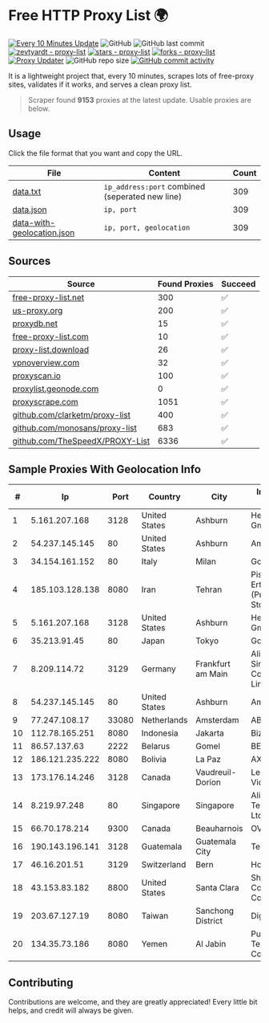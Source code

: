 
# Free HTTP Proxy List 🌍

[![Every 10 Minutes Update](https://github.com/mertguvencli/http-proxy-list/actions/workflows/main.yml/badge.svg?branch=main)](https://github.com/mertguvencli/http-proxy-list/actions/workflows/main.yml)
![GitHub](https://img.shields.io/github/license/mertguvencli/http-proxy-list)
![GitHub last commit](https://img.shields.io/github/last-commit/mertguvencli/http-proxy-list)
[![zevtyardt - proxy-list](https://img.shields.io/static/v1?label=zevtyardt&message=proxy-list&color=blue&logo=github)](https://github.com/zevtyardt/proxy-list "Go to GitHub repo")
[![stars - proxy-list](https://img.shields.io/github/stars/zevtyardt/proxy-list?style=social)](https://github.com/zevtyardt/proxy-list)
[![forks - proxy-list](https://img.shields.io/github/forks/zevtyardt/proxy-list?style=social)](https://github.com/zevtyardt/proxy-list)
[![Proxy Updater](https://github.com/zevtyardt/proxy-list/workflows/Proxy%20Updater/badge.svg)](https://github.com/zevtyardt/proxy-list/actions?query=workflow:"Proxy+Updater")
![GitHub repo size](https://img.shields.io/github/repo-size/zevtyardt/proxy-list)
[![GitHub commit activity](https://img.shields.io/github/commit-activity/m/zevtyardt/proxy-list?logo=commits)](https://github.com/zevtyardt/proxy-list/commits/main)

It is a lightweight project that, every 10 minutes, scrapes lots of free-proxy sites, validates if it works, and serves a clean proxy list.

> Scraper found **9153** proxies at the latest update. Usable proxies are below.

## Usage

Click the file format that you want and copy the URL.

|File|Content|Count|
|----|-------|-----|
|[data.txt](https://raw.githubusercontent.com/mertguvencli/http-proxy-list/main/proxy-list/data.txt)|`ip_address:port` combined (seperated new line)|309|
|[data.json](https://raw.githubusercontent.com/mertguvencli/http-proxy-list/main/proxy-list/data.json)|`ip, port`|309|
|[data-with-geolocation.json](https://raw.githubusercontent.com/mertguvencli/http-proxy-list/main/proxy-list/data-with-geolocation.json)|`ip, port, geolocation`|309|

## Sources

|Source|Found Proxies|Succeed|
|------|-------------|-------|
|[free-proxy-list.net](https://free-proxy-list.net)|300|✅|
|[us-proxy.org](https://www.us-proxy.org)|200|✅|
|[proxydb.net](http://proxydb.net)|15|✅|
|[free-proxy-list.com](https://free-proxy-list.com/?page=&port=&type%5B%5D=http&type%5B%5D=https&up_time=0&search=Search)|10|✅|
|[proxy-list.download](https://www.proxy-list.download/HTTP)|26|✅|
|[vpnoverview.com](https://vpnoverview.com/privacy/anonymous-browsing/free-proxy-servers)|32|✅|
|[proxyscan.io](https://www.proxyscan.io)|100|✅|
|[proxylist.geonode.com](https://proxylist.geonode.com/api/proxy-list?limit=300&page=1&sort_by=lastChecked&sort_type=desc&protocols=http,https)|0|✅|
|[proxyscrape.com](https://api.proxyscrape.com/v2/?request=displayproxies&protocol=http&timeout=10000&country=all&ssl=all&anonymity=all)|1051|✅|
|[github.com/clarketm/proxy-list](https://raw.githubusercontent.com/clarketm/proxy-list/master/proxy-list-raw.txt)|400|✅|
|[github.com/monosans/proxy-list](https://raw.githubusercontent.com/monosans/proxy-list/main/proxies/http.txt)|683|✅|
|[github.com/TheSpeedX/PROXY-List](https://raw.githubusercontent.com/TheSpeedX/PROXY-List/master/http.txt)|6336|✅|


## Sample Proxies With Geolocation Info

|#|Ip|Port|Country|City|Internet Service Provider|
|-|--|----|-------|----|-------------------------|
|1|5.161.207.168|3128|United States|Ashburn|Hetzner Online GmbH|
|2|54.237.145.145|80|United States|Ashburn|Amazon.com, Inc.|
|3|34.154.161.152|80|Italy|Milan|Google LLC|
|4|185.103.128.138|8080|Iran|Tehran|Pishgaman Toseeh Ertebatat Company (Private Joint Stock)|
|5|5.161.207.168|3128|United States|Ashburn|Hetzner Online GmbH|
|6|35.213.91.45|80|Japan|Tokyo|Google LLC|
|7|8.209.114.72|3129|Germany|Frankfurt am Main|Alibaba.com Singapore E-Commerce Private Limited|
|8|54.237.145.145|80|United States|Ashburn|Amazon.com, Inc.|
|9|77.247.108.17|33080|Netherlands|Amsterdam|ABC Consultancy|
|10|112.78.165.251|8080|Indonesia|Jakarta|Biznet Networks|
|11|86.57.137.63|2222|Belarus|Gomel|BELPAK|
|12|186.121.235.222|8080|Bolivia|La Paz|AXS Bolivia S. A.|
|13|173.176.14.246|3128|Canada|Vaudreuil-Dorion|Le Groupe Videotron Ltee|
|14|8.219.97.248|80|Singapore|Singapore|Alibaba (US) Technology Co., Ltd.|
|15|66.70.178.214|9300|Canada|Beauharnois|OVH SAS|
|16|190.143.196.141|3128|Guatemala|Guatemala City|Telgua|
|17|46.16.201.51|3129|Switzerland|Bern|Hosteur SA|
|18|43.153.83.182|8800|United States|Santa Clara|Shenzhen Tencent Computer Systems Company Limited|
|19|203.67.127.19|8080|Taiwan|Sanchong District|Digital United Inc.|
|20|134.35.73.186|8080|Yemen|Al Jabin|Public Telecommunication Corporation|



## Contributing

Contributions are welcome, and they are greatly appreciated! Every
little bit helps, and credit will always be given.

